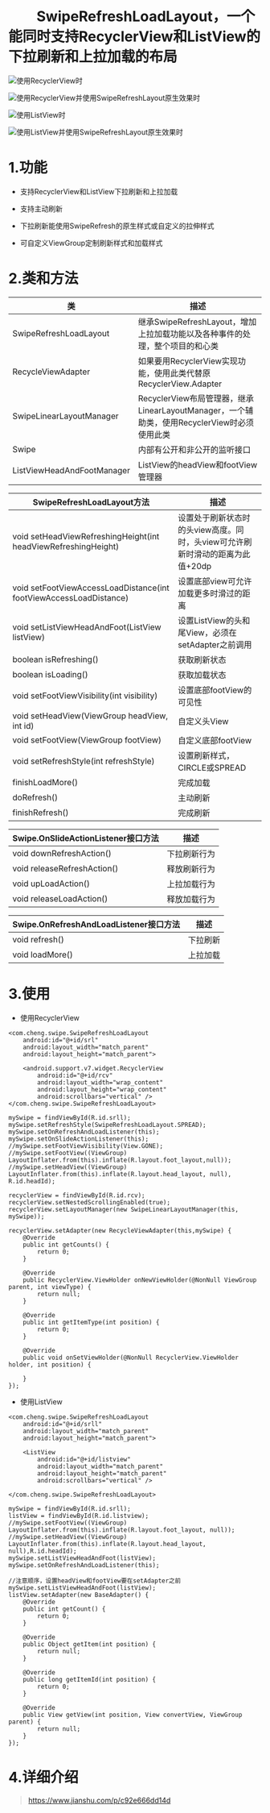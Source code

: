 # &emsp;&emsp;SwipeRefreshLoadLayout，一个能同时支持RecyclerView和ListView的下拉刷新和上拉加载的布局

![使用RecyclerView时](https://upload-images.jianshu.io/upload_images/6753190-a64d567102c7a3a1.gif?imageMogr2/auto-orient/strip)

![使用RecyclerView并使用SwipeRefreshLayout原生效果时](https://upload-images.jianshu.io/upload_images/6753190-380b7377d116c5ef.gif?imageMogr2/auto-orient/strip)

![使用ListView时](https://upload-images.jianshu.io/upload_images/6753190-fb54b6b50cf7c2e6.gif?imageMogr2/auto-orient/strip)

![使用ListView并使用SwipeRefreshLayout原生效果时](https://upload-images.jianshu.io/upload_images/6753190-d24bd451355a98c7.gif?imageMogr2/auto-orient/strip)

# 1.功能

* 支持RecyclerView和ListView下拉刷新和上拉加载

* 支持主动刷新

* 下拉刷新能使用SwipeRefresh的原生样式或自定义的拉伸样式

* 可自定义ViewGroup定制刷新样式和加载样式

# 2.类和方法

|类|描述|
|---|---|
|SwipeRefreshLoadLayout|继承SwipeRefreshLayout，增加上拉加载功能以及各种事件的处理，整个项目的和心类|
|RecycleViewAdapter|如果要用RecyclerView实现功能，使用此类代替原RecyclerView.Adapter|
|SwipeLinearLayoutManager|RecyclerView布局管理器，继承LinearLayoutManager，一个辅助类，使用RecyclerView时必须使用此类|
|Swipe|内部有公开和非公开的监听接口|
|ListViewHeadAndFootManager|ListView的headView和footView管理器|

|SwipeRefreshLoadLayout方法|描述|
|---|---|
|void setHeadViewRefreshingHeight(int headViewRefreshingHeight)|设置处于刷新状态时的头view高度。同时，头view可允许刷新时滑动的距离为此值+20dp|
|void setFootViewAccessLoadDistance(int footViewAccessLoadDistance)|设置底部view可允许加载更多时滑过的距离|
|void setListViewHeadAndFoot(ListView listView)|设置ListView的头和尾View，必须在setAdapter之前调用|
|boolean isRefreshing()|获取刷新状态|
|boolean isLoading()|获取加载状态|
|void setFootViewVisibility(int visibility)|设置底部footView的可见性|
|void setHeadView(ViewGroup headView, int id)|自定义头View|
|void setFootView(ViewGroup footView)|自定义底部footView|
|void setRefreshStyle(int refreshStyle)|设置刷新样式，CIRCLE或SPREAD|
|finishLoadMore()|完成加载|
|doRefresh()|主动刷新|
|finishRefresh()|完成刷新|

|Swipe.OnSlideActionListener接口方法|描述|
|---|---|
|void downRefreshAction()|下拉刷新行为|
|void releaseRefreshAction()|释放刷新行为|
|void upLoadAction()|上拉加载行为|
|void releaseLoadAction()|释放加载行为|

|Swipe.OnRefreshAndLoadListener接口方法|描述|
|---|---|
|void refresh()|下拉刷新|
|void loadMore()|上拉加载|

# 3.使用

* 使用RecyclerView

```
<com.cheng.swipe.SwipeRefreshLoadLayout
	android:id="@+id/srl"
	android:layout_width="match_parent"
	android:layout_height="match_parent">

	<android.support.v7.widget.RecyclerView
		android:id="@+id/rcv"
		android:layout_width="wrap_content"
		android:layout_height="wrap_content"
		android:scrollbars="vertical" />
</com.cheng.swipe.SwipeRefreshLoadLayout>
```

```
mySwipe = findViewById(R.id.srll);
mySwipe.setRefreshStyle(SwipeRefreshLoadLayout.SPREAD);
mySwipe.setOnRefreshAndLoadListener(this);
mySwipe.setOnSlideActionListener(this);
//mySwipe.setFootViewVisibility(View.GONE);
//mySwipe.setFootView((ViewGroup) LayoutInflater.from(this).inflate(R.layout.foot_layout,null));
//mySwipe.setHeadView((ViewGroup) LayoutInflater.from(this).inflate(R.layout.head_layout, null), R.id.headId);

recyclerView = findViewById(R.id.rcv);
recyclerView.setNestedScrollingEnabled(true);
recyclerView.setLayoutManager(new SwipeLinearLayoutManager(this, mySwipe));

recyclerView.setAdapter(new RecycleViewAdapter(this,mySwipe) {
	@Override
	public int getCounts() {
		return 0;
	}

	@Override
	public RecyclerView.ViewHolder onNewViewHolder(@NonNull ViewGroup parent, int viewType) {
		return null;
	}

	@Override
	public int getItemType(int position) {
		return 0;
	}

	@Override
	public void onSetViewHolder(@NonNull RecyclerView.ViewHolder holder, int position) {

	}
});
```

* 使用ListView
```
<com.cheng.swipe.SwipeRefreshLoadLayout
	android:id="@+id/srll"
	android:layout_width="match_parent"
	android:layout_height="match_parent">

	<ListView
		android:id="@+id/listview"
		android:layout_width="match_parent"
		android:layout_height="match_parent"
		android:scrollbars="vertical" />

</com.cheng.swipe.SwipeRefreshLoadLayout>
```

```
mySwipe = findViewById(R.id.srll);
listView = findViewById(R.id.listview);
//mySwipe.setFootView((ViewGroup) LayoutInflater.from(this).inflate(R.layout.foot_layout, null));
//mySwipe.setHeadView((ViewGroup) LayoutInflater.from(this).inflate(R.layout.head_layout, null),R.id.headId);
mySwipe.setListViewHeadAndFoot(listView);
mySwipe.setOnRefreshAndLoadListener(this);

//注意顺序，设置headView和footView要在setAdapter之前
mySwipe.setListViewHeadAndFoot(listView);
listView.setAdapter(new BaseAdapter() {
	@Override
	public int getCount() {
		return 0;
	}

	@Override
	public Object getItem(int position) {
		return null;
	}

	@Override
	public long getItemId(int position) {
		return 0;
	}

	@Override
	public View getView(int position, View convertView, ViewGroup parent) {
		return null;
	}
});
```

# 4.详细介绍

> https://www.jianshu.com/p/c92e666dd14d